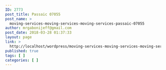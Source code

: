 ```yaml
---
ID: 2773
post_title: Passaic 07055
post_name: >
  moving-services-moving-services-moving-services-passaic-07055
author: mrgabonijeff@gmail.com
post_date: 2018-03-28 01:37:33
layout: page
link: >
  http://localhost/wordpress/moving-services-moving-services-moving-services-passaic-07055/
published: true
tags: [ ]
categories: [ ]
---
```

